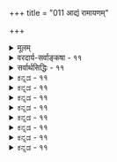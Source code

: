 +++
title = "011 आद्यं रामायणम्"

+++
<details><summary>मूलम्</summary>

आद्यं रामायणं तत्स च निगमगणे पञ्चमः पञ्चरात्रं सत्त्वोपज्ञं पुराणं मनुमुखमुनिभिर्निर्मितं धर्मशास्त्रम् ।  
त्यक्तान्यो मूलवेदः कठपरिपठिता वल्लिकास्तापनीयं सौबालब्रह्मबिन्दुप्रभृतिकमपि नस्तत्परं तत्परत्वे ॥ ११ ॥
</details>

<details><summary>वरदार्य-सर्वाङ्कषा - ११</summary>

एवं प्रमेयं संशोध्य, 'मानाधीना मेयसिद्धिः' इति न्यायात्, तत्र प्रमाणानि संकलय्य प्रदर्शयतिआद्यमित्यादि । आद्यं तत् **रामायणम्** = आदिकाव्यत्वेन प्रसिद्धं रामायणम् **नः** = अस्माकम् तत्परत्वे, **तत्परम्** =तात्पर्यवत् इति वाक्यरचना ज्ञेया । सः अर्थः **परः** = वाच्यत्वेनोद्दिष्टः यस्य पदस्य वाक्यस्य ग्रन्थस्य वा, तत् ' तत्परम् ' भवति । तत्परस्य **भावः** = तात्पर्यम्, इति हि तात्पर्यपदव्युत्पत्तिः । निगमगणे पञ्चमः स च नः तत्परत्वे तत्परम् इत्येवं वाक्यानि योजनीयानि । **निगमगणः** = वेदसमुदायः, तस्मिन् **पञ्चमः** = ऋग्यजुसामाथर्वाणां चतुर्णामुपरि 'भारतः पञ्चमो वेदः' इति परिगणितम् महाभारतम् । इतिहासपुराणयोर्मध्ये तत्रापि महाभारतं गरीयः । 'यदिहास्ति तदन्यत्र यन्नेहास्ति न तत् क्वचित्' इति हि तत् प्रशंस्यते । अतस्तस्य पञ्चमवेदत्वम् । एवं **पञ्चरात्रम्** = ' पञ्चरात्रस्य कृत्स्नस्य वक्ता नारायणः स्वयम्' इति हि प्रशंस्यते तत् । एवम् सत्त्वोपज्ञं **पुराणम्** = 'सत्त्वेन गुणेनादिभूतेनोपज्ञायमानत्वात् सत्त्वोपज्ञं वैष्णवादिपुराणम्' इति सर्वार्थसिद्धिः ॥ यद्यपि 'सत्त्वात् सञ्जायते ज्ञानम्' (गी. 18-16) 'सर्वद्वारेषु देहेऽस्मिन् प्रकाश उपजायते । ज्ञानं यदा तदा विद्याद्विवृद्धं सत्त्वमित्युत ॥ ' ( गी. 18-11 ) इति ज्ञानं सर्वमपि सत्त्वगुणकार्यमेव । तथापि ज्ञानेऽपि सात्त्विकराजसतामसविभागस्य सर्वसंमतत्वात्, सत्त्वगुणाधिष्ठात्रा भगवता स्वयमपुदिष्टत्वाच शुद्धसात्त्विकं वैष्णवं पुराणं कथ्यते । पुराणानां सात्त्विकराजसतामसविभागः 



377 

त्यक्तान्यो मूलवेदः कठपरिपठिता वल्लिकास्तापनीयं 

सौबालब्रह्मविन्दुप्रभृतिकमपि नस्तत्परं तत्परत्वे ॥11॥ 



वेदार्थसंग्रहे मत्स्यपुराणवचनैः प्रतिपादितः - ' अग्नेः शिवस्य माहात्म्यं तामसेषु प्रकीर्त्यते । राजसेषु च माहात्म्यमधिकं ब्रह्मणो विदुः ॥ सात्त्विकेषु च कल्पेषु माहात्म्यमधिकं हरेः । तेष्वेव योगसंसिद्धा गमिष्यन्ति परां गतिम् ॥' इत्यादौ । तथा च विष्णोः परत्वप्रतिपादकं पुराणं सात्त्विकम् । **मनुमुखमुनिभिः** =मनुप्रभृतिभिः महाज्ञानिभिः निर्मितं **धर्मशास्त्रम्** = मनुस्मृत्यादिकम् । मनुस्मृतावुपक्रम एव हि ' नारायणः परोऽव्यक्तात्' इत्यादि प्रसिद्धम् । श्रीशंकराचार्या अपि गीताभाष्ये 'नारायणः परोऽव्यक्तात्' इत्यादिमनुस्मृतिप्रत्यभिज्ञानेन मङ्गलमाचरन् । **त्यक्तान्यः** = अन्यदेवतापारम्यप्रसक्तिरहितः **मूलवेदः** = एकायनशाखारूपः । परमैकान्तिधर्मप्रतिपादनपरत्वेन पञ्चरात्रमूलत्वात् मूलवेद इत्युक्तिः । **कठपरिपठिता** =कठशाखायां पठिताः **वल्लिकाः** = कठवल्युपनिषत् । तत्र हि 'विज्ञानसारथिर्यस्तु मनः प्रग्रहवान्नरः । सोऽध्वनः पारमाप्नोति तद्विष्णोः परमं पदम् ॥' (कठ. 2-3-9 ) इति विष्णुपदं ब्रह्मविद्याप्राप्यमुक्तम् । **तापनीयम्** = नृसिंहतापनीयम् श्री शंकराचार्यैरपि व्याख्यातम् श्री नृसिंहपारम्यप्रतिपादनपरम् । एवम् - **सौबालब्रह्मबिन्दुप्रभृतिकमपि** = सुबालोपनिषत्, ब्रह्मबिन्दूपनिषत् इत्यादिकमपि **नः** = अस्माकम् **तत्परत्वे** = तस्य नारायणस्य परत्वे **तत्परम्** = तात्पर्यवत् ॥ ' स एष सर्वभूतान्तरात्मा दिव्यों देव एको नारायणः' (सु. 7) इति सुबालोपनिषत् । ' सर्वभूताधिवासं च यद्भूतेषु वसत्यपि । सर्वानुग्राहकत्वेन तदस्म्यहं वासुदेवः ॥' (ब्र.बि. 2 ) इति ब्रह्मबिन्दुः ॥ 

नन्वस्त्विदं सर्वं भवदीयं पुराणम् । परन्तु पुराणेषु सात्त्विकराजसतामसविभागप्रदर्शनेन तेषां परस्परविरोधशमनार्थः प्रयासस्ते विफल एव; यतस्तेषु परस्परं तीव्रनिन्दाद्यपि दृश्यते । 'न हि निन्दा' न्यायेन कथञ्चित्सामरस्यसंपादनेऽपि परस्परमतिविरुद्धार्थप्रतिपादनदर्शनात्प्रयासो विफल एव । यथा - विष्णोर्जीवभाववर्णनम्, वराहनरसिंहादिरूपिणः विष्णोः शरभादिरूपिणा शिवेन संहारः, विष्णोरवताराणां शापमूलकत्वकथनम्, विष्णोः कर्मवश्यत्वमित्यादि बहुलं दृश्यते शैवपुराणेषु । एषामप्रमाणिकत्वे, तैः शैवैः वैपरीत्यापादने किमुत्तरम् ? वैष्णवेषु सूरित्वेन प्रसिद्धानां श्रीशठकोपादीनां गाथास्विव, शैवेषु सूरित्वेन प्रसिद्धानां ज्ञानसंबन्धादीनां गाथासु तत्तदनुभवपूर्वासु शैवपुराणोक्तशरभाद्यवताराणामुल्लेखोऽपि स्पष्टं दृश्यते । तेषां भ्रान्तत्वकथने, वैपरीत्यं कुतो न स्यात् ? श्रद्धैव चेदुत्तरम्, विचारस्य स्थानं किम् ? इति चेत् सत्यम्- 

देशकालादिभेदेनाधिकार्यादिभेदतः । समष्टिव्यष्टिभेदेनानुभवो भिद्यते ध्रुवम् ॥ 

I 

गहनो देवतावादोऽध्यात्मवादादिति श्रुतम् । त्रयस्त्रिंशत्तु कोट्यस्ते सर्वं को वेत्तुमर्हति ॥ अध्यात्मं स्यात्स्वविषयमतस्सुज्ञं भवेदिदम् । अधिदैवं तु संप्रोक्तं सृष्टिविज्ञानगर्भितम् । अतस्त्वध्यात्मवादस्तु सुज्ञः स्वविषयत्वतः । गंभीरो देवतावादः विपुलः सर्वगर्भितः ॥ इतोऽपि यदि जिज्ञासा दुर्वारा भवतो भवेत् । सृष्टिविज्ञानवेत्तारं विद्वांसं शरणं व्रज ॥ ११ ॥
</details>

<details><summary>सर्वार्थसिद्धिः - ११</summary>

आद्यं रामायणं तत्स च निगमगणे पञ्चमः पञ्चरात्रं  
सत्त्वोपज्ञं पुराणं मनुमुखमुनिभिनिर्मितं धर्मशास्त्रम् ।  
त्यक्तान्यो मूलवेदः कठपरिपठिता वल्लिकास्तापनीयं  
सौबालब्रह्मबिन्दुप्रभृतिकमपि नस्तत्परं तत्परत्वे ॥ ११ ॥  
उक्तस्यार्थस्यानन्यथासिद्धस्थापकभूयस्त्वमाह - आद्यमिति ॥ मानवादिभ्योऽपि पूर्वमित्यर्थः । तदिति परिग्रहप्रसिद्धिव्यञ्जनम्; स चेत्यपि तथैव । निगमगणे पञ्चमत्वं च 'वेदानध्यापयामास महाभारतपञ्चमानि'ति प्रदर्शितम् । पञ्चरात्रस्य कार्त्स्न्येन प्रामाण्यं च महाभारतादिप्रसिद्धम्, शारीरके स्थापितं च । सत्त्वेन गुणेनादिभूतेन उपज्ञायमानत्वात् सत्त्वोपज्ञं वैष्णवादि पुराणम् । तेन मात्स्यादिषु विभक्तराजसतामसेभ्यः प्राबल्यं सूच्यते । मनुमुखमुनिभिरिति - अनेन 'मन्वर्थविपरीता तु या स्मृतिस्सा न शस्यत' इत्युक्तं मानवप्राबल्यं व्यज्यते । त्यक्तान्यः - परित्यक्तदेवतान्तरतद्धर्मः । मूलवेदः - अनन्यधर्ममूलभूतो वेदभागः । कठवल्लीषु -'विज्ञानसारथिर्यस्तु मनःप्रग्रहवान्नरः । सोऽध्वनः पारमाप्नोति तद्विष्णोः परमं पदम् ॥' इति प्राप्यविशेषदर्शनात्तासु पुरुषादिशब्दोक्त उपास्यो विष्णुरेवेति युक्तम् । तापनीयोपनिषत्तु नृसिंहरूपभगवदवतारैकविषया । सुबालोपनिषच्च नारायणस्यैव परत्वं बहुधा प्रपञ्चयति । ब्रह्मबिन्दूनिषदपि 'अहं वासुदेव' इत्यहंग्रहोपासनदर्शनाद्वासुदेवविषया । प्रभृतिशब्देन नारायणोपनिषदादिसंग्रहः । तत्परत्वे तत्परं - भगवत्पारम्ये प्रधानाभिप्रायवदित्यर्थः ॥ ११ ॥
</details>


<details><summary>ಕನ್ನಡ - ११</summary>

नारायणन परत्ववन्नु हेळुव प्रमाणगळन्नु क्रोडीकरिसुत्तारॆ- तत् आद्यं रामायणं प्रसिद्ध आदिकाव्यवाद श्रीरामायण, स च निगमगणे पञ्चमः-भारतः पञ्चमो वेदः' ऎन्दु प्रसिद्धवाद महाभारत, पञ्चरात्रं-पाञ्चरात्रागम, सपज्ञं पुराणं 

सत्व गुण मूलकवाद विष्णु पुराणादि सात्विक पुराण,-इवुगळॆल्ल विष्णु पारम्यवन्नु सारुववॆम्बुदु सुप्रसिद्ध -मनुमुखमुनिभिः निर्मितं धर्मशास्त्रं मनु मुन्ताद महर्षिगळिन्द रचितवाद “आपो नारा इति प्रोक्ताः' ऎन्दु नारायणन महत्त्ववन्नु तिळिसुव 

श्लोक 12] 

\- 

नायकसर 

\- 

183 

त्या मूलवेदः करपरिपठिता वल्लि कास्तापनीयं सौबालब्रह्मबिद्दु प्रकृतिकनसि नस्तत्परं तत्परते ॥ ११ ॥

157 - विष्णु पारम्यक्कॆ विरुद्धवाद वचनगळ समन्वय मध्यस्टोक्तिर्निरुद्ध परमहिमपरे तत्र ततै तदुक्ति 

वृत्ताना विचित्राः स्वमतमभिहितं देवतातत्त्वविः । वैषम्यं शिल्प शास्त्रप्रकृतिषु विविधं वैदिकस्वीकृतत्वं 

प्रज्ञा संस्कारभाजां भवति भगवति स्वप्रधाने प्रमाणं ॥ स्मृतिगळु, व्यक्तान्यः मूलवेदः 'अगिर्वॆ देवानामवमो विष्णुः परमः' ऎन्दु असाधारणवागि विष्णु पारम्यवन्नु हेळुव सर्वप्रमाण गळिगू मूलवाद वेद, कठपरिपठिताः वल्लिकाः 'तद्विष्टोः परमं पदु' ऎम्ब कठोपनिषत्तु, तापनीयं- 'परं ब्रह्म पुरुषं नृकेसरि विग्रहं' ऎम्ब नृसिंह तापनीयोपनिषत्तु, सौबाल ब्रह्मबिन्दु प्रकृतिकमपि 'देव एको नारायणः' ऎम्ब सुबालोपनिषत्तु, तदहं वासुदेवः' ऎम्ब ब्रह्मबिन्दूपनिषत्तु मुन्ताद इवॆल्लवू, नः तत्पर तत्परं नारायणने सर्वोत्तमनॆन्दु स्वरसवागि नमगॆ सारुत्तवॆ ॥ ११ ॥
</details>


<details><summary>ಕನ್ನಡ - ११</summary>

नारायणन परत्ववन्नु हेळुव प्रमाणगळन्नु क्रोडीकरिसुत्तारॆ- तत् आद्यं रामायणं प्रसिद्ध आदिकाव्यवाद श्रीरामायण, स च निगमगणे पञ्चमः-भारतः पञ्चमो वेदः' ऎन्दु प्रसिद्धवाद महाभारत, पञ्चरात्रं-पाञ्चरात्रागम, सपज्ञं पुराणं 

सत्व गुण मूलकवाद विष्णु पुराणादि सात्विक पुराण,-इवुगळॆल्ल विष्णु पारम्यवन्नु सारुववॆम्बुदु सुप्रसिद्ध -मनुमुखमुनिभिः निर्मितं धर्मशास्त्रं मनु मुन्ताद महर्षिगळिन्द रचितवाद “आपो नारा इति प्रोक्ताः' ऎन्दु नारायणन महत्त्ववन्नु तिळिसुव 

श्लोक 12] 

\- 

नायकसर 

\- 

183 

त्या मूलवेदः करपरिपठिता वल्लि कास्तापनीयं सौबालब्रह्मबिद्दु प्रकृतिकनसि नस्तत्परं तत्परते ॥ ११ ॥

157 - विष्णु पारम्यक्कॆ विरुद्धवाद वचनगळ समन्वय मध्यस्टोक्तिर्निरुद्ध परमहिमपरे तत्र ततै तदुक्ति 

वृत्ताना विचित्राः स्वमतमभिहितं देवतातत्त्वविः । वैषम्यं शिल्प शास्त्रप्रकृतिषु विविधं वैदिकस्वीकृतत्वं 

प्रज्ञा संस्कारभाजां भवति भगवति स्वप्रधाने प्रमाणं ॥ स्मृतिगळु, व्यक्तान्यः मूलवेदः 'अगिर्वॆ देवानामवमो विष्णुः परमः' ऎन्दु असाधारणवागि विष्णु पारम्यवन्नु हेळुव सर्वप्रमाण गळिगू मूलवाद वेद, कठपरिपठिताः वल्लिकाः 'तद्विष्टोः परमं पदु' ऎम्ब कठोपनिषत्तु, तापनीयं- 'परं ब्रह्म पुरुषं नृकेसरि विग्रहं' ऎम्ब नृसिंह तापनीयोपनिषत्तु, सौबाल ब्रह्मबिन्दु प्रकृतिकमपि 'देव एको नारायणः' ऎम्ब सुबालोपनिषत्तु, तदहं वासुदेवः' ऎम्ब ब्रह्मबिन्दूपनिषत्तु मुन्ताद इवॆल्लवू, नः तत्पर तत्परं नारायणने सर्वोत्तमनॆन्दु स्वरसवागि नमगॆ सारुत्तवॆ ॥ ११ ॥
</details>



<details><summary>ಕನ್ನಡ - ११</summary>

नारायणन परत्ववन्नु हेळुव प्रमाणगळन्नु क्रोडीकरिसुत्तारॆ- तत् आद्यं रामायणं प्रसिद्ध आदिकाव्यवाद श्रीरामायण, स च निगमगणे पञ्चमः-भारतः पञ्चमो वेदः' ऎन्दु प्रसिद्धवाद महाभारत, पञ्चरात्रं-पाञ्चरात्रागम, सपज्ञं पुराणं 

सत्व गुण मूलकवाद विष्णु पुराणादि सात्विक पुराण,-इवुगळॆल्ल विष्णु पारम्यवन्नु सारुववॆम्बुदु सुप्रसिद्ध -मनुमुखमुनिभिः निर्मितं धर्मशास्त्रं मनु मुन्ताद महर्षिगळिन्द रचितवाद “आपो नारा इति प्रोक्ताः' ऎन्दु नारायणन महत्त्ववन्नु तिळिसुव 

श्लोक 12] 

\- 

नायकसर 

\- 

183 

त्या मूलवेदः करपरिपठिता वल्लि कास्तापनीयं सौबालब्रह्मबिद्दु प्रकृतिकनसि नस्तत्परं तत्परते ॥ ११ ॥

157 - विष्णु पारम्यक्कॆ विरुद्धवाद वचनगळ समन्वय मध्यस्टोक्तिर्निरुद्ध परमहिमपरे तत्र ततै तदुक्ति 

वृत्ताना विचित्राः स्वमतमभिहितं देवतातत्त्वविः । वैषम्यं शिल्प शास्त्रप्रकृतिषु विविधं वैदिकस्वीकृतत्वं 

प्रज्ञा संस्कारभाजां भवति भगवति स्वप्रधाने प्रमाणं ॥ स्मृतिगळु, व्यक्तान्यः मूलवेदः 'अगिर्वॆ देवानामवमो विष्णुः परमः' ऎन्दु असाधारणवागि विष्णु पारम्यवन्नु हेळुव सर्वप्रमाण गळिगू मूलवाद वेद, कठपरिपठिताः वल्लिकाः 'तद्विष्टोः परमं पदु' ऎम्ब कठोपनिषत्तु, तापनीयं- 'परं ब्रह्म पुरुषं नृकेसरि विग्रहं' ऎम्ब नृसिंह तापनीयोपनिषत्तु, सौबाल ब्रह्मबिन्दु प्रकृतिकमपि 'देव एको नारायणः' ऎम्ब सुबालोपनिषत्तु, तदहं वासुदेवः' ऎम्ब ब्रह्मबिन्दूपनिषत्तु मुन्ताद इवॆल्लवू, नः तत्पर तत्परं नारायणने सर्वोत्तमनॆन्दु स्वरसवागि नमगॆ सारुत्तवॆ ॥ ११ ॥
</details>


<details><summary>ಕನ್ನಡ - ११</summary>

नारायणन परत्ववन्नु हेळुव प्रमाणगळन्नु क्रोडीकरिसुत्तारॆ- तत् आद्यं रामायणं प्रसिद्ध आदिकाव्यवाद श्रीरामायण, स च निगमगणे पञ्चमः-भारतः पञ्चमो वेदः' ऎन्दु प्रसिद्धवाद महाभारत, पञ्चरात्रं-पाञ्चरात्रागम, सपज्ञं पुराणं 

सत्व गुण मूलकवाद विष्णु पुराणादि सात्विक पुराण,-इवुगळॆल्ल विष्णु पारम्यवन्नु सारुववॆम्बुदु सुप्रसिद्ध -मनुमुखमुनिभिः निर्मितं धर्मशास्त्रं मनु मुन्ताद महर्षिगळिन्द रचितवाद “आपो नारा इति प्रोक्ताः' ऎन्दु नारायणन महत्त्ववन्नु तिळिसुव 

श्लोक 12] 

\- 

नायकसर 

\- 

183 

त्या मूलवेदः करपरिपठिता वल्लि कास्तापनीयं सौबालब्रह्मबिद्दु प्रकृतिकनसि नस्तत्परं तत्परते ॥ ११ ॥

157 - विष्णु पारम्यक्कॆ विरुद्धवाद वचनगळ समन्वय मध्यस्टोक्तिर्निरुद्ध परमहिमपरे तत्र ततै तदुक्ति 

वृत्ताना विचित्राः स्वमतमभिहितं देवतातत्त्वविः । वैषम्यं शिल्प शास्त्रप्रकृतिषु विविधं वैदिकस्वीकृतत्वं 

प्रज्ञा संस्कारभाजां भवति भगवति स्वप्रधाने प्रमाणं ॥ स्मृतिगळु, व्यक्तान्यः मूलवेदः 'अगिर्वॆ देवानामवमो विष्णुः परमः' ऎन्दु असाधारणवागि विष्णु पारम्यवन्नु हेळुव सर्वप्रमाण गळिगू मूलवाद वेद, कठपरिपठिताः वल्लिकाः 'तद्विष्टोः परमं पदु' ऎम्ब कठोपनिषत्तु, तापनीयं- 'परं ब्रह्म पुरुषं नृकेसरि विग्रहं' ऎम्ब नृसिंह तापनीयोपनिषत्तु, सौबाल ब्रह्मबिन्दु प्रकृतिकमपि 'देव एको नारायणः' ऎम्ब सुबालोपनिषत्तु, तदहं वासुदेवः' ऎम्ब ब्रह्मबिन्दूपनिषत्तु मुन्ताद इवॆल्लवू, नः तत्पर तत्परं नारायणने सर्वोत्तमनॆन्दु स्वरसवागि नमगॆ सारुत्तवॆ ॥ ११ ॥
</details>



<details><summary>ಕನ್ನಡ - ११</summary>

नारायणन परत्ववन्नु हेळुव प्रमाणगळन्नु क्रोडीकरिसुत्तारॆ- तत् आद्यं रामायणं प्रसिद्ध आदिकाव्यवाद श्रीरामायण, स च निगमगणे पञ्चमः-भारतः पञ्चमो वेदः' ऎन्दु प्रसिद्धवाद महाभारत, पञ्चरात्रं-पाञ्चरात्रागम, सपज्ञं पुराणं 

सत्व गुण मूलकवाद विष्णु पुराणादि सात्विक पुराण,-इवुगळॆल्ल विष्णु पारम्यवन्नु सारुववॆम्बुदु सुप्रसिद्ध -मनुमुखमुनिभिः निर्मितं धर्मशास्त्रं मनु मुन्ताद महर्षिगळिन्द रचितवाद “आपो नारा इति प्रोक्ताः' ऎन्दु नारायणन महत्त्ववन्नु तिळिसुव 

श्लोक 12] 

\- 

नायकसर 

\- 

183 

त्या मूलवेदः करपरिपठिता वल्लि कास्तापनीयं सौबालब्रह्मबिद्दु प्रकृतिकनसि नस्तत्परं तत्परते ॥ ११ ॥

157 - विष्णु पारम्यक्कॆ विरुद्धवाद वचनगळ समन्वय मध्यस्टोक्तिर्निरुद्ध परमहिमपरे तत्र ततै तदुक्ति 

वृत्ताना विचित्राः स्वमतमभिहितं देवतातत्त्वविः । वैषम्यं शिल्प शास्त्रप्रकृतिषु विविधं वैदिकस्वीकृतत्वं 

प्रज्ञा संस्कारभाजां भवति भगवति स्वप्रधाने प्रमाणं ॥ स्मृतिगळु, व्यक्तान्यः मूलवेदः 'अगिर्वॆ देवानामवमो विष्णुः परमः' ऎन्दु असाधारणवागि विष्णु पारम्यवन्नु हेळुव सर्वप्रमाण गळिगू मूलवाद वेद, कठपरिपठिताः वल्लिकाः 'तद्विष्टोः परमं पदु' ऎम्ब कठोपनिषत्तु, तापनीयं- 'परं ब्रह्म पुरुषं नृकेसरि विग्रहं' ऎम्ब नृसिंह तापनीयोपनिषत्तु, सौबाल ब्रह्मबिन्दु प्रकृतिकमपि 'देव एको नारायणः' ऎम्ब सुबालोपनिषत्तु, तदहं वासुदेवः' ऎम्ब ब्रह्मबिन्दूपनिषत्तु मुन्ताद इवॆल्लवू, नः तत्पर तत्परं नारायणने सर्वोत्तमनॆन्दु स्वरसवागि नमगॆ सारुत्तवॆ ॥ ११ ॥
</details>


<details><summary>ಕನ್ನಡ - ११</summary>

नारायणन परत्ववन्नु हेळुव प्रमाणगळन्नु क्रोडीकरिसुत्तारॆ- तत् आद्यं रामायणं प्रसिद्ध आदिकाव्यवाद श्रीरामायण, स च निगमगणे पञ्चमः-भारतः पञ्चमो वेदः' ऎन्दु प्रसिद्धवाद महाभारत, पञ्चरात्रं-पाञ्चरात्रागम, सपज्ञं पुराणं 

सत्व गुण मूलकवाद विष्णु पुराणादि सात्विक पुराण,-इवुगळॆल्ल विष्णु पारम्यवन्नु सारुववॆम्बुदु सुप्रसिद्ध -मनुमुखमुनिभिः निर्मितं धर्मशास्त्रं मनु मुन्ताद महर्षिगळिन्द रचितवाद “आपो नारा इति प्रोक्ताः' ऎन्दु नारायणन महत्त्ववन्नु तिळिसुव 

श्लोक 12] 

\- 

नायकसर 

\- 

183 

त्या मूलवेदः करपरिपठिता वल्लि कास्तापनीयं सौबालब्रह्मबिद्दु प्रकृतिकनसि नस्तत्परं तत्परते ॥ ११ ॥

157 - विष्णु पारम्यक्कॆ विरुद्धवाद वचनगळ समन्वय मध्यस्टोक्तिर्निरुद्ध परमहिमपरे तत्र ततै तदुक्ति 

वृत्ताना विचित्राः स्वमतमभिहितं देवतातत्त्वविः । वैषम्यं शिल्प शास्त्रप्रकृतिषु विविधं वैदिकस्वीकृतत्वं 

प्रज्ञा संस्कारभाजां भवति भगवति स्वप्रधाने प्रमाणं ॥ स्मृतिगळु, व्यक्तान्यः मूलवेदः 'अगिर्वॆ देवानामवमो विष्णुः परमः' ऎन्दु असाधारणवागि विष्णु पारम्यवन्नु हेळुव सर्वप्रमाण गळिगू मूलवाद वेद, कठपरिपठिताः वल्लिकाः 'तद्विष्टोः परमं पदु' ऎम्ब कठोपनिषत्तु, तापनीयं- 'परं ब्रह्म पुरुषं नृकेसरि विग्रहं' ऎम्ब नृसिंह तापनीयोपनिषत्तु, सौबाल ब्रह्मबिन्दु प्रकृतिकमपि 'देव एको नारायणः' ऎम्ब सुबालोपनिषत्तु, तदहं वासुदेवः' ऎम्ब ब्रह्मबिन्दूपनिषत्तु मुन्ताद इवॆल्लवू, नः तत्पर तत्परं नारायणने सर्वोत्तमनॆन्दु स्वरसवागि नमगॆ सारुत्तवॆ ॥ ११ ॥
</details>



<details><summary>ಕನ್ನಡ - ११</summary>

नारायणन परत्ववन्नु हेळुव प्रमाणगळन्नु क्रोडीकरिसुत्तारॆ- तत् आद्यं रामायणं प्रसिद्ध आदिकाव्यवाद श्रीरामायण, स च निगमगणे पञ्चमः-भारतः पञ्चमो वेदः' ऎन्दु प्रसिद्धवाद महाभारत, पञ्चरात्रं-पाञ्चरात्रागम, सपज्ञं पुराणं 

सत्व गुण मूलकवाद विष्णु पुराणादि सात्विक पुराण,-इवुगळॆल्ल विष्णु पारम्यवन्नु सारुववॆम्बुदु सुप्रसिद्ध -मनुमुखमुनिभिः निर्मितं धर्मशास्त्रं मनु मुन्ताद महर्षिगळिन्द रचितवाद “आपो नारा इति प्रोक्ताः' ऎन्दु नारायणन महत्त्ववन्नु तिळिसुव 

श्लोक 12] 

\- 

नायकसर 

\- 

183 

त्या मूलवेदः करपरिपठिता वल्लि कास्तापनीयं सौबालब्रह्मबिद्दु प्रकृतिकनसि नस्तत्परं तत्परते ॥ ११ ॥

157 - विष्णु पारम्यक्कॆ विरुद्धवाद वचनगळ समन्वय मध्यस्टोक्तिर्निरुद्ध परमहिमपरे तत्र ततै तदुक्ति 

वृत्ताना विचित्राः स्वमतमभिहितं देवतातत्त्वविः । वैषम्यं शिल्प शास्त्रप्रकृतिषु विविधं वैदिकस्वीकृतत्वं 

प्रज्ञा संस्कारभाजां भवति भगवति स्वप्रधाने प्रमाणं ॥ स्मृतिगळु, व्यक्तान्यः मूलवेदः 'अगिर्वॆ देवानामवमो विष्णुः परमः' ऎन्दु असाधारणवागि विष्णु पारम्यवन्नु हेळुव सर्वप्रमाण गळिगू मूलवाद वेद, कठपरिपठिताः वल्लिकाः 'तद्विष्टोः परमं पदु' ऎम्ब कठोपनिषत्तु, तापनीयं- 'परं ब्रह्म पुरुषं नृकेसरि विग्रहं' ऎम्ब नृसिंह तापनीयोपनिषत्तु, सौबाल ब्रह्मबिन्दु प्रकृतिकमपि 'देव एको नारायणः' ऎम्ब सुबालोपनिषत्तु, तदहं वासुदेवः' ऎम्ब ब्रह्मबिन्दूपनिषत्तु मुन्ताद इवॆल्लवू, नः तत्पर तत्परं नारायणने सर्वोत्तमनॆन्दु स्वरसवागि नमगॆ सारुत्तवॆ ॥ ११ ॥
</details>


<details><summary>ಕನ್ನಡ - ११</summary>

नारायणन परत्ववन्नु हेळुव प्रमाणगळन्नु क्रोडीकरिसुत्तारॆ- तत् आद्यं रामायणं प्रसिद्ध आदिकाव्यवाद श्रीरामायण, स च निगमगणे पञ्चमः-भारतः पञ्चमो वेदः' ऎन्दु प्रसिद्धवाद महाभारत, पञ्चरात्रं-पाञ्चरात्रागम, सपज्ञं पुराणं 

सत्व गुण मूलकवाद विष्णु पुराणादि सात्विक पुराण,-इवुगळॆल्ल विष्णु पारम्यवन्नु सारुववॆम्बुदु सुप्रसिद्ध -मनुमुखमुनिभिः निर्मितं धर्मशास्त्रं मनु मुन्ताद महर्षिगळिन्द रचितवाद “आपो नारा इति प्रोक्ताः' ऎन्दु नारायणन महत्त्ववन्नु तिळिसुव 

श्लोक 12] 

\- 

नायकसर 

\- 

183 

त्या मूलवेदः करपरिपठिता वल्लि कास्तापनीयं सौबालब्रह्मबिद्दु प्रकृतिकनसि नस्तत्परं तत्परते ॥ ११ ॥

157 - विष्णु पारम्यक्कॆ विरुद्धवाद वचनगळ समन्वय मध्यस्टोक्तिर्निरुद्ध परमहिमपरे तत्र ततै तदुक्ति 

वृत्ताना विचित्राः स्वमतमभिहितं देवतातत्त्वविः । वैषम्यं शिल्प शास्त्रप्रकृतिषु विविधं वैदिकस्वीकृतत्वं 

प्रज्ञा संस्कारभाजां भवति भगवति स्वप्रधाने प्रमाणं ॥ स्मृतिगळु, व्यक्तान्यः मूलवेदः 'अगिर्वॆ देवानामवमो विष्णुः परमः' ऎन्दु असाधारणवागि विष्णु पारम्यवन्नु हेळुव सर्वप्रमाण गळिगू मूलवाद वेद, कठपरिपठिताः वल्लिकाः 'तद्विष्टोः परमं पदु' ऎम्ब कठोपनिषत्तु, तापनीयं- 'परं ब्रह्म पुरुषं नृकेसरि विग्रहं' ऎम्ब नृसिंह तापनीयोपनिषत्तु, सौबाल ब्रह्मबिन्दु प्रकृतिकमपि 'देव एको नारायणः' ऎम्ब सुबालोपनिषत्तु, तदहं वासुदेवः' ऎम्ब ब्रह्मबिन्दूपनिषत्तु मुन्ताद इवॆल्लवू, नः तत्पर तत्परं नारायणने सर्वोत्तमनॆन्दु स्वरसवागि नमगॆ सारुत्तवॆ ॥ ११ ॥
</details>



